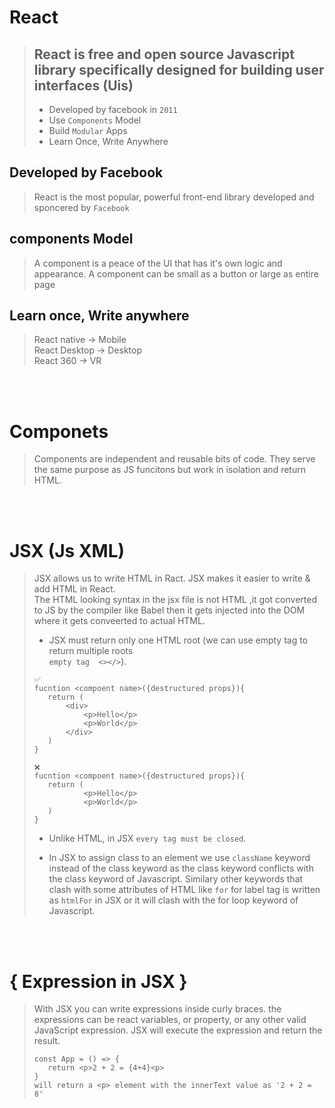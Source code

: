 # React

> ## React is free and <b>open source</b> Javascript <b>library specifically</b> designed for building user interfaces (Uis)
>
> - Developed by facebook in `2011`
> - Use `Components` Model
> - Build `Modular` Apps
> - Learn Once, Write Anywhere

## Developed by Facebook

> React is the most popular, powerful front-end library developed and sponcered by `Facebook`

## components Model

> A component is a peace of the UI that has it's own logic and appearance. A component can be small as a button or large as entire page

## Learn once, Write anywhere

> React native -> Mobile<br>
> React Desktop -> Desktop<br>
> React 360 -> VR

<br>
<br>

# Componets

> Components are independent and reusable bits of code. They serve the same purpose as JS funcitons but work in isolation and return HTML.

<br>
<br>

# JSX (Js XML)

> JSX allows us to write HTML in Ract. JSX makes it easier to write & add HTML in React.<br>
> The HTML looking syntax in the jsx file is not HTML ,it got converted to JS by the compiler like Babel then it gets injected into the DOM where it gets conveerted to actual HTML.
>
> - JSX must return only one HTML root (we can use empty tag to return multiple roots <br>`empty tag  <></>`).
>
> ```
> ✅
> fucntion <compoent name>({destructured props}){
>    return (
>        <div>
>            <p>Hello</p>
>            <p>World</p>
>        </div>
>    )
> }
>
> ❌
> fucntion <compoent name>({destructured props}){
>    return (
>            <p>Hello</p>
>            <p>World</p>
>    )
> }
> ```
>
> - Unlike HTML, in JSX `every tag must be closed`.
>
> - In JSX to assign class to an element we use `className` keyword instead of the class keyword as the class keyword conflicts with the class keyword of Javascript. Similary other keywords that clash with some attributes of HTML like `for` for label tag is written as `htmlFor` in JSX or it will clash with the for loop keyword of Javascript.

<br>
<br>

# { Expression in JSX }
> With JSX you can write expressions inside curly braces. the expressions can be react variables, or property, or any other valid JavaScript expression. JSX will execute the expression and return the result.
> ```
> const App = () => {
>    return <p>2 + 2 = {4+4}<p>
>}
> will return a <p> element with the innerText value as '2 + 2 = 8'
>```